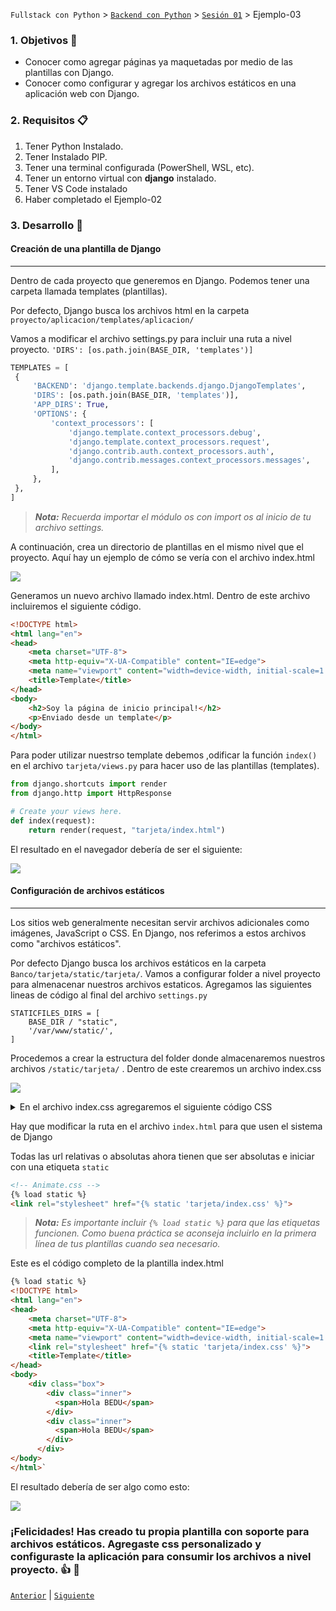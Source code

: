 `Fullstack con Python` > [`Backend con Python`](../../Readme.md) > [`Sesión 01`](../Readme.md) > Ejemplo-03
### 1. Objetivos :dart:

- Conocer como agregar páginas ya maquetadas por medio de las plantillas con Django.
- Conocer como configurar y agregar los archivos estáticos en una aplicación web con Django.

### 2. Requisitos :clipboard:

1. Tener Python Instalado.
2. Tener Instalado PIP.
3. Tener una terminal configurada (PowerShell, WSL, etc).
4. Tener un entorno virtual con __django__ instalado.
5. Tener VS Code instalado
5. Haber completado el Ejemplo-02

### 3. Desarrollo :rocket:

#### Creación de una plantilla de Django
***
Dentro de cada proyecto que generemos en Django. Podemos tener una carpeta llamada templates (plantillas).

 Por defecto, Django busca los archivos html en la carpeta `proyecto/aplicacion/templates/aplicacion/`

   Vamos a modificar el archivo settings.py para incluir una ruta a nivel proyecto. `'DIRS': [os.path.join(BASE_DIR, 'templates')]`

   ```python
   TEMPLATES = [
    {
        'BACKEND': 'django.template.backends.django.DjangoTemplates',
        'DIRS': [os.path.join(BASE_DIR, 'templates')],
        'APP_DIRS': True,
        'OPTIONS': {
            'context_processors': [
                'django.template.context_processors.debug',
                'django.template.context_processors.request',
                'django.contrib.auth.context_processors.auth',
                'django.contrib.messages.context_processors.messages',
            ],
        },
    },
]
```
> *__Nota:__ Recuerda importar el módulo os con import os al inicio de tu archivo settings.*

A continuación, crea un directorio de plantillas en el mismo nivel que el proyecto. Aquí hay un ejemplo de cómo se vería con el archivo index.html

   ![](img/Ejemplo3_1.jpg)


Generamos un nuevo archivo llamado index.html. Dentro de este archivo incluiremos el siguiente código.

```html
<!DOCTYPE html>
<html lang="en">
<head>
    <meta charset="UTF-8">
    <meta http-equiv="X-UA-Compatible" content="IE=edge">
    <meta name="viewport" content="width=device-width, initial-scale=1.0">
    <title>Template</title>
</head>
<body>
    <h2>Soy la página de inicio principal!</h2>
    <p>Enviado desde un template</p>
</body>
</html>
```

Para poder utilizar nuestrso template debemos ,odificar la función `index()` en el archivo `tarjeta/views.py` para hacer uso de las plantillas (templates).

   ```python
   from django.shortcuts import render
   from django.http import HttpResponse

   # Create your views here.
   def index(request):
       return render(request, "tarjeta/index.html")
   ```

El resultado en el navegador debería de ser el siguiente:

  ![](img/Ejemplo3_2.jpg)

#### Configuración de archivos estáticos
***
Los sitios web generalmente necesitan servir archivos adicionales como imágenes, JavaScript o CSS. En Django, nos referimos a estos archivos como "archivos estáticos".

Por defecto Django busca los archivos estáticos en la carpeta `Banco/tarjeta/static/tarjeta/`. Vamos a configurar folder a nivel proyecto para almenacenar nuestros archivos estaticos. Agregamos las siguientes lineas de código al final del archivo `settings.py`

```console
STATICFILES_DIRS = [
    BASE_DIR / "static",
    '/var/www/static/',
]
```

Procedemos a crear la estructura del folder donde almacenaremos nuestros archivos `/static/tarjeta/` . Dentro de este crearemos un archivo index.css

 ![](img/Ejemplo3_3.jpg)


<details><summary>En el archivo index.css agregaremos el siguiente código CSS</summary>
<p>
Este es el código CSS:

         html,
         body {
            height: 100%;
            display: flex;
            align-items: center;
            justify-content: center;
            background-color: navajowhite;
         }

         .box {
            display: flex;
         }

         .box .inner {
            width: 400px;
            height: 200px;
            line-height: 200px;
            font-size: 4em;
            font-family: sans-serif;
            font-weight: bold;
            white-space: nowrap;
            overflow: hidden;
         }

         .box .inner:first-child {
            background-color: indianred;
            color: darkred;
            transform-origin: right;
            transform: perspective(100px) rotateY(-15deg);
         }

         .box .inner:last-child {
            background-color: lightcoral;
            color: antiquewhite;
            transform-origin: left;
            transform: perspective(100px) rotateY(15deg);
         }

         .box .inner span {
            position: absolute;
            animation: marquee 5s linear infinite;
         }

         .box .inner:first-child span {
            animation-delay: 2.5s;
            left: -100%;
         }

         @keyframes marquee {
            from {
               left: 100%;
            }

            to {
               left: -100%;
            }
         }

</p>
</details>

Hay que modificar la ruta en el archivo `index.html` para que usen el sistema de Django

Todas las url relativas o absolutas ahora tienen que ser absolutas e iniciar con una etiqueta `static`
   ```html
   <!-- Animate.css -->
   {% load static %}
   <link rel="stylesheet" href="{% static 'tarjeta/index.css' %}">
   ```
   >*__Nota:__ Es importante incluir `{% load static %}` para que las etiquetas funcionen. Como buena práctica se aconseja incluirlo en la primera línea de tus plantillas cuando sea necesario.*

Este es el código completo de la plantilla index.html
```html
{% load static %}
<!DOCTYPE html>
<html lang="en">
<head>
    <meta charset="UTF-8">
    <meta http-equiv="X-UA-Compatible" content="IE=edge">
    <meta name="viewport" content="width=device-width, initial-scale=1.0">
    <link rel="stylesheet" href="{% static 'tarjeta/index.css' %}">
    <title>Template</title>
</head>
<body>
    <div class="box">
        <div class="inner">
          <span>Hola BEDU</span>
        </div>
        <div class="inner">
          <span>Hola BEDU</span>
        </div>
      </div>
</body>
</html>`
```

El resultado debería de ser algo como esto:

 ![](img/Ejemplo3_4.jpg)

 ### ¡Felicidades! Has creado tu propia plantilla con soporte para archivos estáticos. Agregaste css personalizado y configuraste la aplicación para consumir los archivos a nivel proyecto. :+1: :1st_place_medal:



[`Anterior`](../Reto-02/Readme.md) | [`Siguiente`](../../Sesion-02/Readme.md)
